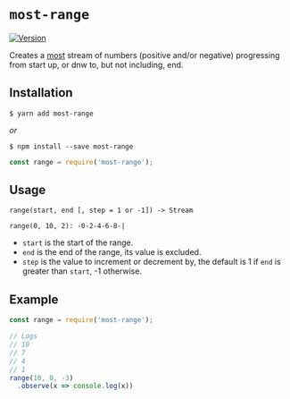 # `most-range` #

[![Version](https://img.shields.io/npm/v/most-range.svg?style=flat-square)](https://npmjs.org/package/most-range)

Creates a [most](https://github.com/cujojs/most) stream of numbers (positive and/or negative) progressing from start up, or dnw to, but not including, end.

## Installation ##

```console
$ yarn add most-range
```

_or_

```console
$ npm install --save most-range
```

```js
const range = require('most-range');
```

## Usage ##

`range(start, end [, step = 1 or -1]) -> Stream`

```
range(0, 10, 2): -0-2-4-6-8-|
```

- `start` is the start of the range.
- `end` is the end of the range, its value is excluded.
- `step` is the value to increment or decrement by, the default is 1 if `end` is greater than `start`, -1 otherwise.

## Example ##

```js
const range = require('most-range');

// Logs
// 10
// 7
// 4
// 1
range(10, 0, -3)
  .observe(x => console.log(x))
```
